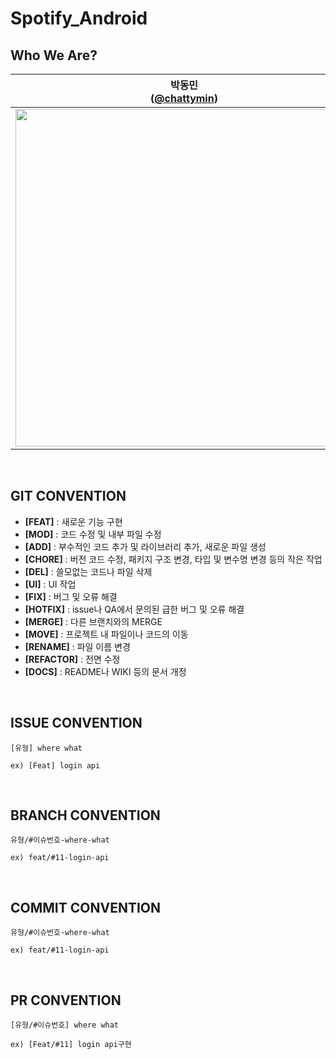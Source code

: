 # Spotify_Android

## Who We Are?
| 박동민<br/>([@chattymin](https://github.com/chattymin)) | 손민재<br/>([@SYAAINN](https://github.com/SYAAINN)) | 유정현<br/>([@OliviaYJH](https://github.com/OliviaYJH)) |
| :---: | :---: | :---: |
| <img width="540" src="https://avatars.githubusercontent.com/u/52882799?v=4"/> | <img width="540" src="https://avatars.githubusercontent.com/u/137160756?v=4"/> | <img width="540" src="https://avatars.githubusercontent.com/u/81751105?v=4"/> |
<br>

## GIT CONVENTION
- **[FEAT]** : 새로운 기능 구현
- **[MOD]** : 코드 수정 및 내부 파일 수정
- **[ADD]** : 부수적인 코드 추가 및 라이브러리 추가, 새로운 파일 생성
- **[CHORE]** : 버전 코드 수정, 패키지 구조 변경, 타입 및 변수명 변경 등의 작은 작업
- **[DEL]** : 쓸모없는 코드나 파일 삭제
- **[UI]** : UI 작업
- **[FIX]** : 버그 및 오류 해결
- **[HOTFIX]** : issue나 QA에서 문의된 급한 버그 및 오류 해결
- **[MERGE]** : 다른 브랜치와의 MERGE
- **[MOVE]** : 프로젝트 내 파일이나 코드의 이동
- **[RENAME]** : 파일 이름 변경
- **[REFACTOR]** : 전면 수정
- **[DOCS]** : README나 WIKI 등의 문서 개정
<br>

## ISSUE CONVENTION
```
[유형] where what

ex) [Feat] login api
```
<br>

## BRANCH CONVENTION
```
유형/#이슈번호-where-what

ex) feat/#11-login-api
```
<br>

## COMMIT CONVENTION
```
유형/#이슈번호-where-what

ex) feat/#11-login-api
```
<br>

## PR CONVENTION
```
[유형/#이슈번호] where what

ex) [Feat/#11] login api구현
```



